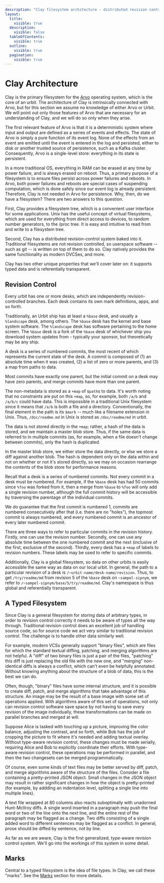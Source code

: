 ```yaml
---
description: "Clay filesystem architecture - distributed revision control, typed data, persistence, and versioned filesystem design."
layout:
  title:
    visible: true
  description:
    visible: false
  tableOfContents:
    visible: true
  outline:
    visible: true
  pagination:
    visible: true
---
```


# Clay Architecture

Clay is the primary filesystem for the [Arvo](../arvo/README.md) operating system, which is the core of an urbit. The architecture of Clay is intrinsically connected with Arvo, but for this section we assume no knowledge of either Arvo or Urbit. We will point out only those features of Arvo that are necessary for an understanding of Clay, and we will do so only when they arise.

The first relevant feature of Arvo is that it is a deterministic system where input and output are defined as a series of events and effects. The state of Arvo is simply a pure function of its event log. None of the effects from an event are emitted until the event is entered in the log and persisted, either to disk or another trusted source of persistence, such as a Kafka cluster. Consequently, Arvo is a single-level store: everything in its state is persistent.

In a more traditional OS, everything in RAM can be erased at any time by power failure, and is always erased on reboot. Thus, a primary purpose of a filesystem is to ensure files persist across power failures and reboots. In Arvo, both power failures and reboots are special cases of suspending computation, which is done safely since our event log is already persistent. Therefore, Clay is not needed in Arvo for persistence. Why, then, do we have a filesystem? There are two answers to this question.

First, Clay provides a filesystem tree, which is a convenient user interface for some applications. Unix has the useful concept of virtual filesystems, which are used for everything from direct access to devices, to random number generators, to the /proc tree. It is easy and intuitive to read from and write to a filesystem tree.

Second, Clay has a distributed revision-control system baked into it. Traditional filesystems are not revision controlled, so userspace software -- such as git -- is written on top of them to do so. Clay natively provides the same functionality as modern DVCSes, and more.

Clay has two other unique properties that we'll cover later on: it supports typed data and is referentially transparent.

## Revision Control <a href="#revision-control" id="revision-control"></a>

Every urbit has one or more desks, which are independently revision-controlled branches. Each desk contains its own mark definitions, apps, and so forth.

Traditionally, an Urbit ship has at least a `%base` desk, and usually a `%landscape` desk, among others. The `%base` desk has the kernel and base system software. The `%landscape` desk has software pertaining to the home screen. The `%base` desk is a fork of the `%base` desk of whichever ship you download system updates from - typically your sponsor, but theoretically may be any ship.

A desk is a series of numbered commits, the most recent of which represents the current state of the desk. A commit is composed of (1) an absolute time when it was created, (2) a list of zero or more parents, and (3) a map from paths to data.

Most commits have exactly one parent, but the initial commit on a desk may have zero parents, and merge commits have more than one parent.

The non-metadata is stored as a `+map` of `$path`s to data. It's worth noting that no constraints are put on this `+map`, so, for example, both `/a/b` and `/a/b/c` could have data. This is impossible in a traditional Unix filesystem since it means that `/a/b` is both a file and a directory. Conventionally, the final element in the path is its `$mark` -- much like a filename extension in Unix. Thus, `/doc/readme.md` in Unix is stored as `/doc/readme/md` in urbit.

The data is not stored directly in the `+map`; rather, a hash of the data is stored, and we maintain a master blob store. Thus, if the same data is referred to in multiple commits (as, for example, when a file doesn't change between commits), only the hash is duplicated.

In the master blob store, we either store the data directly, or else we store a diff against another blob. The hash is dependent only on the data within and not on whether or not it's stored directly, so we may on occasion rearrange the contents of the blob store for performance reasons.

Recall that a desk is a series of numbered commits. Not every commit in a desk must be numbered. For example, if the `%base` desk has had 50 commits since `%foo` was forked from it, then a merge from `%base` to `%foo` will only add a single revision number, although the full commit history will be accessible by traversing the parentage of the individual commits.

We do guarantee that the first commit is numbered 1, commits are numbered consecutively after that (i.e. there are no "holes"), the topmost commit is always numbered, and every numbered commit is an ancestor of every later numbered commit.

There are three ways to refer to particular commits in the revision history. Firstly, one can use the revision number. Secondly, one can use any absolute time between the one numbered commit and the next (inclusive of the first, exclusive of the second). Thirdly, every desk has a `+map` of labels to revision numbers. These labels may be used to refer to specific commits.

Additionally, Clay is a global filesystem, so data on other urbits is easily accessible the same way as data on our local urbit. In general, the path to a particular revision of a desk is `/~urbit-name/desk-name/revision`. Thus, to get `/try/readme/md` from revision 5 of the `%base` desk on `~sampel-sipnym`, we refer to `/~sampel-sipnym/base/5/try/readme/md`. Clay's namespace is thus global and referentially transparent.

## A Typed Filesystem <a href="#a-typed-filesystem" id="a-typed-filesystem"></a>

Since Clay is a general filesystem for storing data of arbitrary types, in order to revision control correctly it needs to be aware of types all the way through. Traditional revision control does an excellent job of handling source code, so for source code we act very similar to traditional revision control. The challenge is to handle other data similarly well.

For example, modern VCSs generally support "binary files", which are files for which the standard textual diffing, patching, and merging algorithms are not helpful. A "diff" of two binary files is just a pair of the files, "patching" this diff is just replacing the old file with the new one, and "merging" non-identical diffs is always a conflict, which can't even be helpfully annotated. Without knowing anything about the structure of a blob of data, this is the best we can do.

Often, though, "binary" files have some internal structure, and it is possible to create diff, patch, and merge algorithms that take advantage of this structure. An image may be the result of a base image with some set of operations applied. With algorithms aware of this set of operations, not only can revision control software save space by not having to save every revision of the image individually, these transformations can be made on parallel branches and merged at will.

Suppose Alice is tasked with touching up a picture, improving the color balance, adjusting the contrast, and so forth, while Bob has the job of cropping the picture to fit where it's needed and adding textual overlay. Without type-aware revision control, these changes must be made serially, requiring Alice and Bob to explicitly coordinate their efforts. With type-aware revision control, these operations may be performed in parallel, and then the two changesets can be merged programmatically.

Of course, even some kinds of text files may be better served by diff, patch, and merge algorithms aware of the structure of the files. Consider a file containing a pretty-printed JSON object. Small changes in the JSON object may result in rather significant changes in how the object is pretty-printed (for example, by addding an indentation level, splitting a single line into multiple lines).

A text file wrapped at 80 columns also reacts suboptimally with unadorned Hunt-McIlroy diffs. A single word inserted in a paragraph may push the final word or two of the line onto the next line, and the entire rest of the paragraph may be flagged as a change. Two diffs consisting of a single added word to different sentences may be flagged as a conflict. In general, prose should be diffed by sentence, not by line.

As far as we are aware, Clay is the first generalized, type-aware revision control system. We'll go into the workings of this system in some detail.

## Marks <a href="#marks" id="marks"></a>

Central to a typed filesystem is the idea of file types. In Clay, we call these "marks". See the [Marks](marks/) section for more details.
